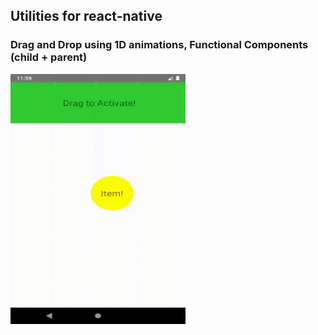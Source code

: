 ## Utilities for react-native

### Drag and Drop using 1D animations, Functional Components (child + parent)
<img alt="drag and drop preview" src="./gifs/simpleDnD.gif" width="280" height="400" />